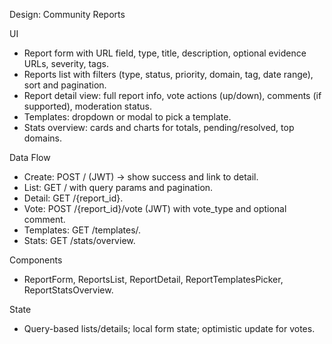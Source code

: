 Design: Community Reports

UI
- Report form with URL field, type, title, description, optional evidence URLs, severity, tags.
- Reports list with filters (type, status, priority, domain, tag, date range), sort and pagination.
- Report detail view: full report info, vote actions (up/down), comments (if supported), moderation status.
- Templates: dropdown or modal to pick a template.
- Stats overview: cards and charts for totals, pending/resolved, top domains.

Data Flow
- Create: POST / (JWT) → show success and link to detail.
- List: GET / with query params and pagination.
- Detail: GET /{report_id}.
- Vote: POST /{report_id}/vote (JWT) with vote_type and optional comment.
- Templates: GET /templates/.
- Stats: GET /stats/overview.

Components
- ReportForm, ReportsList, ReportDetail, ReportTemplatesPicker, ReportStatsOverview.

State
- Query-based lists/details; local form state; optimistic update for votes.